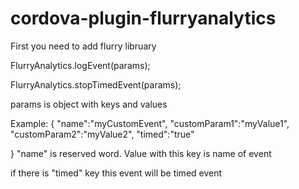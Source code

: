 # cordova-plugin-flurryanalytics
First you need to add flurry libruary

FlurryAnalytics.logEvent(params);

FlurryAnalytics.stopTimedEvent(params);

params is object with keys and values

Example:
{
    "name":"myCustomEvent",
	"customParam1":"myValue1",
	"customParam2":"myValue2",
	"timed":"true"
	
}
"name" is reserved word. Value with this key is name of event

if there is "timed" key this event will be timed event

